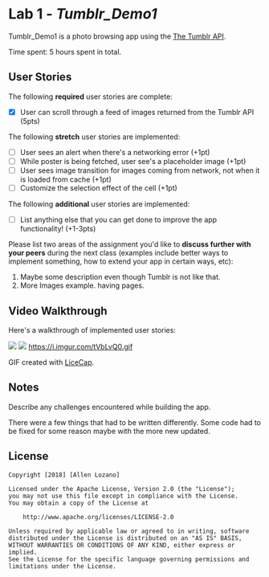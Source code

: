 # Lab 1 - *Tumblr_Demo1*

Tumblr_Demo1 is a photo browsing app using the [The Tumblr API](https://www.tumblr.com/docs/en/api/v2#posts).

Time spent: 5 hours spent in total.

## User Stories

The following **required** user stories are complete:

- [X] User can scroll through a feed of images returned from the Tumblr API (5pts)

The following **stretch** user stories are implemented:

- [ ] User sees an alert when there's a networking error (+1pt)
- [ ] While poster is being fetched, user see's a placeholder image (+1pt)
- [ ] User sees image transition for images coming from network, not when it is loaded from cache (+1pt)
- [ ] Customize the selection effect of the cell (+1pt)

The following **additional** user stories are implemented:

- [ ] List anything else that you can get done to improve the app functionality! (+1-3pts)

Please list two areas of the assignment you'd like to **discuss further with your peers** during the next class (examples include better ways to implement something, how to extend your app in certain ways, etc):

1. Maybe some description even though Tumblr is not like that.
2. More Images example. having pages.

## Video Walkthrough

Here's a walkthrough of implemented user stories:

![](https://i.imgur.com/tVbLvQ0.gif)
![](https://i.imgur.com/tVbLvQ0.gif)
https://i.imgur.com/tVbLvQ0.gif

GIF created with [LiceCap](http://www.cockos.com/licecap/).

## Notes

Describe any challenges encountered while building the app.

There were a few things that had to be written differently. Some code had to be fixed for some reason maybe with the more new updated.

## License

    Copyright [2018] [Allen Lozano]

    Licensed under the Apache License, Version 2.0 (the "License");
    you may not use this file except in compliance with the License.
    You may obtain a copy of the License at

        http://www.apache.org/licenses/LICENSE-2.0

    Unless required by applicable law or agreed to in writing, software
    distributed under the License is distributed on an "AS IS" BASIS,
    WITHOUT WARRANTIES OR CONDITIONS OF ANY KIND, either express or implied.
    See the License for the specific language governing permissions and
    limitations under the License.
